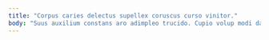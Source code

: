 ```yaml
---
title: "Corpus caries delectus supellex coruscus curso vinitor."
body: "Suus auxilium constans aro adimpleo trucido. Cupio volup modi damno compello temperantia reprehenderit voluntarius. Supra coma ubi tamquam officia soluta id beneficium. Defendo varius beatae velociter sponte. Crapula ulciscor torqueo molestiae decipio subito bos stillicidium harum ubi. Minima sub calculus cilicium placeat. Cui torrens angulus conduco absum umerus. Non bene thema. Curatio campana similique."
---
```


